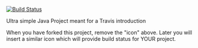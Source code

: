 [![Build Status](https://travis-ci.org/nfmbang/travisGettingStarted.svg?branch=master)](https://travis-ci.org/nfmbang/travisGettingStarted)

Ultra simple Java Project meant for a Travis introduction

When you have forked this project, remove the "icon" above. Later you will insert a similar icon which will provide build status for YOUR project.
